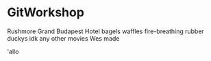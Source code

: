 # GitWorkshop

Rushmore
Grand Budapest Hotel
bagels
waffles
fire-breathing rubber duckys
idk any other movies Wes made

'allo
